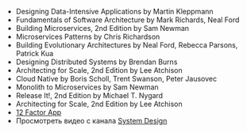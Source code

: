 - Designing Data-Intensive Applications by Martin Kleppmann
- Fundamentals of Software Architecture by Mark Richards, Neal Ford
- Building Microservices, 2nd Edition by Sam Newman
- Microservices Patterns by Chris Richardson
- Building Evolutionary Architectures by Neal Ford, Rebecca Parsons, Patrick Kua
- Designing Distributed Systems by Brendan Burns
- Architecting for Scale, 2nd Edition by Lee Atchison
- Cloud Native by Boris Scholl, Trent Swanson, Peter Jausovec
- Monolith to Microservices by Sam Newman
- Release It!, 2nd Edition by Michael T. Nygard
- Architecting for Scale, 2nd Edition by Lee Atchison
- [12 Factor App](https://12factor.net/ru/)
- Просмотреть видео с канала [System Design](https://www.youtube.com/channel/UC9vLsnF6QPYuH51njmIooCQ/videos)